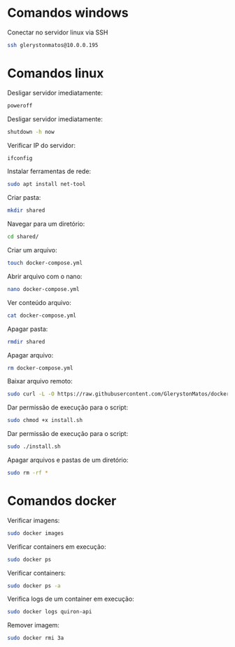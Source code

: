 # Comandos windows

Conectar no servidor linux via SSH

```bash
ssh glerystonmatos@10.0.0.195
```

# Comandos linux

Desligar servidor imediatamente:
```bash
poweroff
```

Desligar servidor imediatamente:
```bash
shutdown -h now
```

Verificar IP do servidor:
```bash
ifconfig
```

Instalar ferramentas de rede:
```bash
sudo apt install net-tool
```

Criar pasta:
```bash
mkdir shared
```

Navegar para um diretório:
```bash
cd shared/
```

Criar um arquivo:
```bash
touch docker-compose.yml
```

Abrir arquivo com o nano:
```bash
nano docker-compose.yml
```

Ver conteúdo arquivo:
```bash
cat docker-compose.yml
```

Apagar pasta:
```bash
rmdir shared
```

Apagar arquivo:
```bash
rm docker-compose.yml
```

Baixar arquivo remoto:
```bash
sudo curl -L -O https://raw.githubusercontent.com/GlerystonMatos/docker-server/main/arquivos/install.sh
```

Dar permissão de execução para o script:
```bash
sudo chmod +x install.sh
```

Dar permissão de execução para o script:
```bash
sudo ./install.sh
```

Apagar arquivos e pastas de um diretório:
```bash
sudo rm -rf *
```

# Comandos docker

Verificar imagens:
```bash
sudo docker images
```

Verificar containers em execução:
```bash
sudo docker ps
```

Verificar containers:
```bash
sudo docker ps -a
```

Verifica logs de um container em execução:
```bash
sudo docker logs quiron-api
```

Remover imagem:
```bash
sudo docker rmi 3a
```